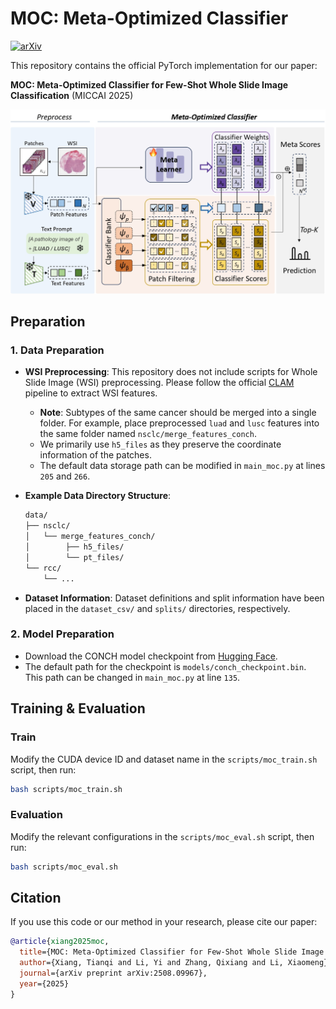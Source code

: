 # MOC: Meta-Optimized Classifier

[![arXiv](https://img.shields.io/badge/arXiv-2508.09967-b31b1b.svg)](https://www.arxiv.org/abs/2508.09967)

This repository contains the official PyTorch implementation for our paper:

**MOC: Meta-Optimized Classifier for Few-Shot Whole Slide Image Classification** (MICCAI 2025)

![Pipeline](figs/pipeline.jpg)

## Preparation

### 1. Data Preparation

-   **WSI Preprocessing**: This repository does not include scripts for Whole Slide Image (WSI) preprocessing. Please follow the official [CLAM](https://github.com/mahmoodlab/CLAM) pipeline to extract WSI features.
    -   **Note**: Subtypes of the same cancer should be merged into a single folder. For example, place preprocessed `luad` and `lusc` features into the same folder named `nsclc/merge_features_conch`.
    -   We primarily use `h5_files` as they preserve the coordinate information of the patches.
    -   The default data storage path can be modified in `main_moc.py` at lines `205` and `266`.

-   **Example Data Directory Structure**:
    ```bash
    data/
    ├── nsclc/
    │   └── merge_features_conch/
    │        ├── h5_files/
    │        └── pt_files/
    └── rcc/
        └── ...
    ```

-   **Dataset Information**: Dataset definitions and split information have been placed in the `dataset_csv/` and `splits/` directories, respectively.

### 2. Model Preparation

-   Download the CONCH model checkpoint from [Hugging Face](https://huggingface.co/MahmoodLab/CONCH).
-   The default path for the checkpoint is `models/conch_checkpoint.bin`. This path can be changed in `main_moc.py` at line `135`.

## Training & Evaluation

### Train

Modify the CUDA device ID and dataset name in the `scripts/moc_train.sh` script, then run:

```bash
bash scripts/moc_train.sh
```

### Evaluation

Modify the relevant configurations in the `scripts/moc_eval.sh` script, then run:

```bash
bash scripts/moc_eval.sh
```

## Citation

If you use this code or our method in your research, please cite our paper:

```bibtex
@article{xiang2025moc,
  title={MOC: Meta-Optimized Classifier for Few-Shot Whole Slide Image Classification},
  author={Xiang, Tianqi and Li, Yi and Zhang, Qixiang and Li, Xiaomeng},
  journal={arXiv preprint arXiv:2508.09967},
  year={2025}
}
```